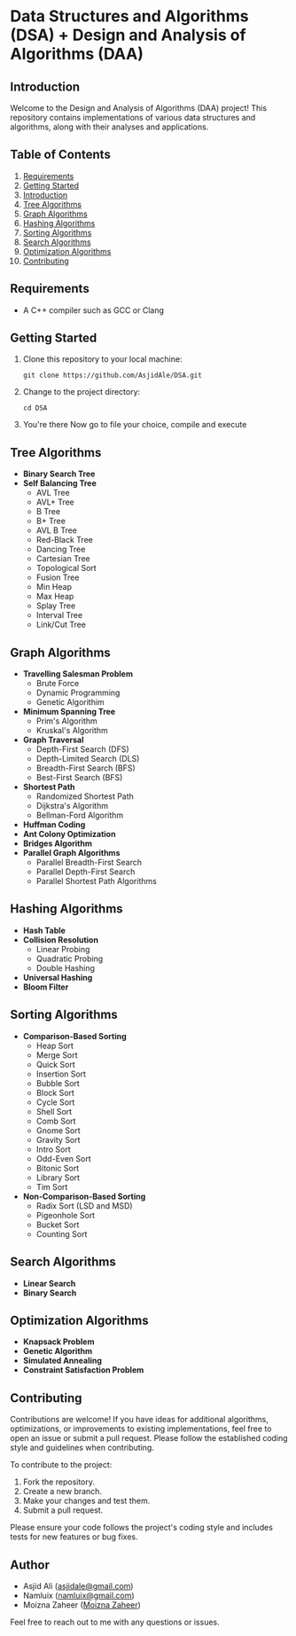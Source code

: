 # Data Structures and Algorithms (DSA) + Design and Analysis of Algorithms (DAA)

## Introduction

Welcome to the Design and Analysis of Algorithms (DAA) project! This repository contains implementations of various data structures and algorithms, along with their analyses and applications.

## Table of Contents

1. [Requirements](#requirements)
1. [Getting Started](#getting-started)
1. [Introduction](#introduction)
2. [Tree Algorithms](#tree-algorithms)
3. [Graph Algorithms](#graph-algorithms)
4. [Hashing Algorithms](#hashing-algorithms)
5. [Sorting Algorithms](#sorting-algorithms)
6. [Search Algorithms](#search-algorithms)
7. [Optimization Algorithms](#optimization-algorithms)
8. [Contributing](#contributing)


## Requirements

- A C++ compiler such as GCC or Clang

## Getting Started

1. Clone this repository to your local machine:
    ```shell
    git clone https://github.com/AsjidAle/DSA.git
    ```
2. Change to the project directory:
    ```shell
    cd DSA
    ```
3. You're there Now go to file your choice, compile and execute


## Tree Algorithms

- **Binary Search Tree**
- **Self Balancing Tree**
  - AVL Tree
  - AVL+ Tree
  - B Tree
  - B+ Tree
  - AVL B Tree
  - Red-Black Tree
  - Dancing Tree
  - Cartesian Tree
  - Topological Sort
  - Fusion Tree
  - Min Heap
  - Max Heap
  - Splay Tree
  - Interval Tree
  - Link/Cut Tree

## Graph Algorithms

- **Travelling Salesman Problem**
  - Brute Force
  - Dynamic Programming
  - Genetic Algorithim
- **Minimum Spanning Tree**
  - Prim's Algorithm
  - Kruskal's Algorithm
- **Graph Traversal**
  - Depth-First Search (DFS)
  - Depth-Limited Search (DLS)
  - Breadth-First Search (BFS)
  - Best-First Search (BFS)
- **Shortest Path**
  - Randomized Shortest Path
  - Dijkstra's Algorithm
  - Bellman-Ford Algorithm
- **Huffman Coding**
- **Ant Colony Optimization**
- **Bridges Algorithm**
- **Parallel Graph Algorithms**
  - Parallel Breadth-First Search
  - Parallel Depth-First Search
  - Parallel Shortest Path Algorithms

## Hashing Algorithms

- **Hash Table**
- **Collision Resolution**
  - Linear Probing
  - Quadratic Probing
  - Double Hashing
- **Universal Hashing**
- **Bloom Filter**

## Sorting Algorithms

- **Comparison-Based Sorting**
  - Heap Sort
  - Merge Sort
  - Quick Sort
  - Insertion Sort
  - Bubble Sort
  - Block Sort
  - Cycle Sort
  - Shell Sort
  - Comb Sort
  - Gnome Sort
  - Gravity Sort
  - Intro Sort
  - Odd-Even Sort
  - Bitonic Sort
  - Library Sort
  - Tim Sort
- **Non-Comparison-Based Sorting**
  - Radix Sort (LSD and MSD)
  - Pigeonhole Sort
  - Bucket Sort
  - Counting Sort

## Search Algorithms

- **Linear Search**
- **Binary Search**

## Optimization Algorithms

- **Knapsack Problem**
- **Genetic Algorithm**
- **Simulated Annealing**
- **Constraint Satisfaction Problem**

## Contributing

Contributions are welcome! If you have ideas for additional algorithms, optimizations, or improvements to existing implementations, feel free to open an issue or submit a pull request. Please follow the established coding style and guidelines when contributing.

To contribute to the project:

1. Fork the repository.
2. Create a new branch.
3. Make your changes and test them.
4. Submit a pull request.

Please ensure your code follows the project's coding style and includes tests for new features or bug fixes.


## Author

- Asjid Ali (asjidale@gmail.com)
- Namluix (namluix@gmail.com)
- Moizna Zaheer (<a href="https://github.com/Moizna-Zaheer">Moizna Zaheer</a>)

Feel free to reach out to me with any questions or issues.
